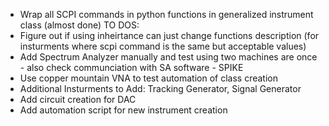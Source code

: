 - Wrap all SCPI commands in python functions in generalized instrument class (almost done)
TO DOS:
- Figure out if using inheirtance can just change functions description (for insturments where scpi command is the same but acceptable values)
- Add Spectrum Analyzer manually and test using two machines are once - also check communciation with SA software - SPIKE 
- Use copper mountain VNA to test automation of class creation
- Additional Insturments to Add: Tracking Generator, Signal Generator
- Add circuit creation for DAC
- Add automation script for new instrument creation

